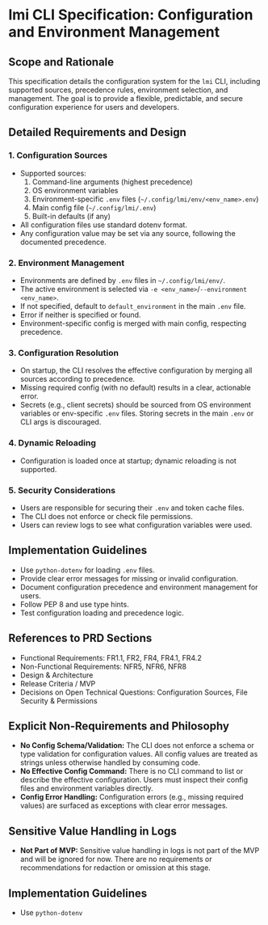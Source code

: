# lmi CLI Specification: Configuration and Environment Management

## Scope and Rationale

This specification details the configuration system for the `lmi` CLI, including supported sources, precedence rules, environment selection, and management. The goal is to provide a flexible, predictable, and secure configuration experience for users and developers.

## Detailed Requirements and Design

### 1. Configuration Sources
- Supported sources:
  1. Command-line arguments (highest precedence)
  2. OS environment variables
  3. Environment-specific `.env` files (`~/.config/lmi/env/<env_name>.env`)
  4. Main config file (`~/.config/lmi/.env`)
  5. Built-in defaults (if any)
- All configuration files use standard dotenv format.
- Any configuration value may be set via any source, following the documented precedence.

### 2. Environment Management
- Environments are defined by `.env` files in `~/.config/lmi/env/`.
- The active environment is selected via `-e <env_name>`/`--environment <env_name>`.
- If not specified, default to `default_environment` in the main `.env` file.
- Error if neither is specified or found.
- Environment-specific config is merged with main config, respecting precedence.

### 3. Configuration Resolution
- On startup, the CLI resolves the effective configuration by merging all sources according to precedence.
- Missing required config (with no default) results in a clear, actionable error.
- Secrets (e.g., client secrets) should be sourced from OS environment variables or env-specific `.env` files. Storing secrets in the main `.env` or CLI args is discouraged.

### 4. Dynamic Reloading
- Configuration is loaded once at startup; dynamic reloading is not supported.

### 5. Security Considerations
- Users are responsible for securing their `.env` and token cache files.
- The CLI does not enforce or check file permissions.
- Users can review logs to see what configuration variables were used.

## Implementation Guidelines
- Use `python-dotenv` for loading `.env` files.
- Provide clear error messages for missing or invalid configuration.
- Document configuration precedence and environment management for users.
- Follow PEP 8 and use type hints.
- Test configuration loading and precedence logic.

## References to PRD Sections
- Functional Requirements: FR1.1, FR2, FR4, FR4.1, FR4.2
- Non-Functional Requirements: NFR5, NFR6, NFR8
- Design & Architecture
- Release Criteria / MVP
- Decisions on Open Technical Questions: Configuration Sources, File Security & Permissions

## Explicit Non-Requirements and Philosophy

- **No Config Schema/Validation:** The CLI does not enforce a schema or type validation for configuration values. All config values are treated as strings unless otherwise handled by consuming code.
- **No Effective Config Command:** There is no CLI command to list or describe the effective configuration. Users must inspect their config files and environment variables directly.
- **Config Error Handling:** Configuration errors (e.g., missing required values) are surfaced as exceptions with clear error messages.

## Sensitive Value Handling in Logs

- **Not Part of MVP:** Sensitive value handling in logs is not part of the MVP and will be ignored for now. There are no requirements or recommendations for redaction or omission at this stage.

## Implementation Guidelines
- Use `python-dotenv`